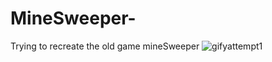 # MineSweeper-
Trying to recreate  the old game mineSweeper
![gifyattempt1](https://user-images.githubusercontent.com/46853230/90932108-3b35ea00-e3bb-11ea-87e3-6ee0dcf3c6eb.gif)
